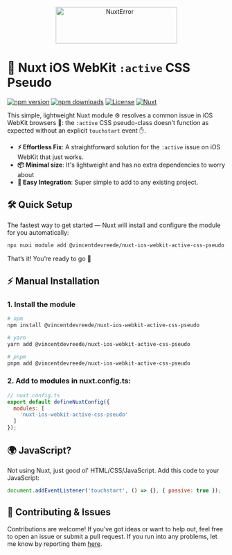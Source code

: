 <p align="center">
  <a href="https://nuxterror.com/" target="_blank">
    <img src="https://nuxterror.com/logo.svg" alt="NuxtError" width="280" height="84">
  </a>
</p>

# 📱 Nuxt iOS WebKit `:active` CSS Pseudo

[![npm version][npm-version-src]][npm-version-href]
[![npm downloads][npm-downloads-src]][npm-downloads-href]
[![License][license-src]][license-href]
[![Nuxt][nuxt-src]][nuxt-href]

This simple, lightweight Nuxt module ⚙️ resolves a common issue in iOS WebKit browsers 📱: the `:active` CSS pseudo-class doesn’t function as expected without an explicit `touchstart` event ✋.

- **⚡ Effortless Fix**: A straightforward solution for the `:active` issue on iOS WebKit that just works.
- **📦 Minimal size**: It's lightweight and has no extra dependencies to worry about
- **🔧 Easy Integration**: Super simple to add to any existing project.

## 🛠️ Quick Setup

The fastest way to get started — Nuxt will install and configure the module for you automatically:

```bash
npx nuxi module add @vincentdevreede/nuxt-ios-webkit-active-css-pseudo
```
That’s it! You’re ready to go 🚀



## ⚡ Manual Installation

### 1. Install the module

```bash
# npm
npm install @vincentdevreede/nuxt-ios-webkit-active-css-pseudo

# yarn
yarn add @vincentdevreede/nuxt-ios-webkit-active-css-pseudo

# pnpm
pnpm add @vincentdevreede/nuxt-ios-webkit-active-css-pseudo
```

### 2. Add to modules in nuxt.config.ts:
```javascript
// nuxt.config.ts
export default defineNuxtConfig({
  modules: [
    'nuxt-ios-webkit-active-css-pseudo'
  ]
});
```

## 🌍 JavaScript?
Not using Nuxt, just  good ol' HTML/CSS/JavaScript. Add this code to your JavaScript:
```javascript
document.addEventListener('touchstart', () => {}, { passive: true });
```

## 🤝 Contributing & Issues

Contributions are welcome! If you’ve got ideas or want to help out, feel free to open an issue or submit a pull request.
If you run into any problems, let me know by reporting them [here](https://github.com/Vincentdevreede/nuxt-ios-webkit-active-css-pseudo/issues).

<!-- Badges -->
[npm-version-src]: https://img.shields.io/npm/v/@vincentdevreede/nuxt-ios-webkit-active-css-pseudo/latest.svg?style=flat&colorA=020420&colorB=00DC82
[npm-version-href]: https://www.npmjs.com/package/@vincentdevreede/nuxt-ios-webkit-active-css-pseudo

[npm-downloads-src]: https://img.shields.io/npm/dm/@vincentdevreede/nuxt-ios-webkit-active-css-pseudo.svg?style=flat&colorA=020420&colorB=00DC82
[npm-downloads-href]: https://npm.chart.dev/@vincentdevreede/nuxt-ios-webkit-active-css-pseudo

[license-src]: https://img.shields.io/npm/l/@vincentdevreede/nuxt-ios-webkit-active-css-pseudo.svg?style=flat&colorA=020420&colorB=00DC82
[license-href]: https://github.com/Vincentdevreede/nuxt-ios-webkit-active-css-pseudo/blob/HEAD/LICENSE

[nuxt-src]: https://img.shields.io/badge/Nuxt-020420?logo=nuxt.js
[nuxt-href]: https://nuxt.com